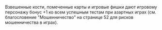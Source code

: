 Взвешенные кости, помеченные карты и игровые фишки дают игровому персонажу бонус +1 ко всем успешным тестам при азартных играх (см. благословение "Мошенничество" на странице 52 для рисков мошенничества в играх).